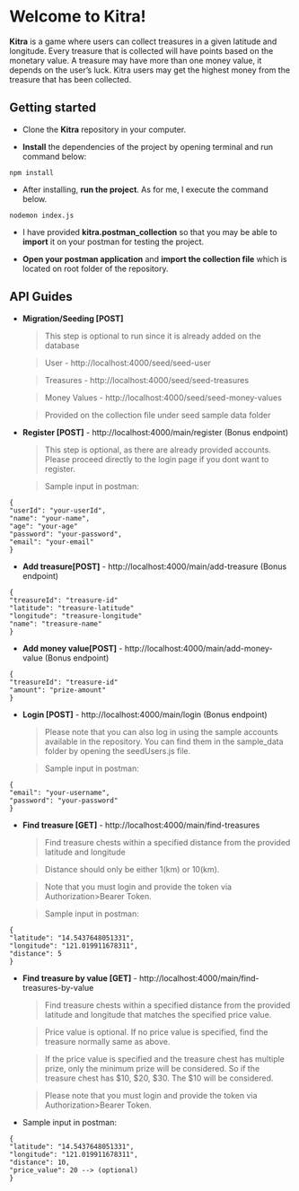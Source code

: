 # Welcome to Kitra!

**Kitra** is a game where users can collect treasures in a given latitude and longitude. Every treasure that is collected will have points based on the monetary value. A treasure may have more than one money value, it depends on the user’s luck. Kitra users may get the highest money from the treasure that has been collected.

## Getting started

- Clone the **Kitra** repository in your computer.

- **Install** the dependencies of the project by opening terminal and run command below:

```
npm install
```

- After installing, **run the project**. As for me, I execute the command below.

```
nodemon index.js
```

- I have provided **kitra.postman_collection** so that you may be able to **import** it on your postman for testing the project.

- **Open your postman application** and **import the collection file** which is located on root folder of the repository.

## API Guides

- **Migration/Seeding [POST]**

  > This step is optional to run since it is already added on the database

  > User - http://localhost:4000/seed/seed-user

  > Treasures - http://localhost:4000/seed/seed-treasures

  > Money Values - http://localhost:4000/seed/seed-money-values

  > Provided on the collection file under seed sample data folder

- **Register [POST]** - http://localhost:4000/main/register (Bonus endpoint)

  > This step is optional, as there are already provided accounts. Please proceed directly to the login page if you dont want to register.

  > Sample input in postman:

```
{
"userId": "your-userId",
"name": "your-name",
"age": "your-age"
"password": "your-password",
"email": "your-email"
}
```

- **Add treasure[POST]** - http://localhost:4000/main/add-treasure (Bonus endpoint)

```
{
"treasureId": "treasure-id"
"latitude": "treasure-latitude"
"longitude": "treasure-longitude"
"name": "treasure-name"
}
```

- **Add money value[POST]** - http://localhost:4000/main/add-money-value (Bonus endpoint)

```
{
"treasureId": "treasure-id"
"amount": "prize-amount"
}
```

- **Login [POST]** - http://localhost:4000/main/login (Bonus endpoint)

  > Please note that you can also log in using the sample accounts available in the repository. You can find them in the sample_data folder by opening the seedUsers.js file.

  > Sample input in postman:

```
{
"email": "your-username",
"password": "your-password"
}
```

- **Find treasure [GET]** - http://localhost:4000/main/find-treasures

  > Find treasure chests within a specified distance from the provided latitude and longitude

  > Distance should only be either 1(km) or 10(km).

  > Note that you must login and provide the token via Authorization>Bearer Token.

  > Sample input in postman:

```
{
"latitude": "14.5437648051331",
"longitude": "121.019911678311",
"distance": 5
}
```

- **Find treasure by value [GET]** - http://localhost:4000/main/find-treasures-by-value

  > Find treasure chests within a specified distance from the provided latitude and longitude that matches the specified price value.

  > Price value is optional. If no price value is specified, find the treasure normally same as above.

  > If the price value is specified and the treasure chest has multiple prize, only the minimum prize will be considered. So if the treasure chest has $10, $20, $30. The $10 will be considered.

  > Please note that you must login and provide the token via Authorization>Bearer Token.

- Sample input in postman:

```
{
"latitude": "14.5437648051331",
"longitude": "121.019911678311",
"distance": 10,
"price_value": 20 --> (optional)
}
```
